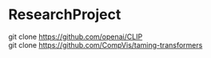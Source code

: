 # ResearchProject

git clone https://github.com/openai/CLIP     
git clone https://github.com/CompVis/taming-transformers
